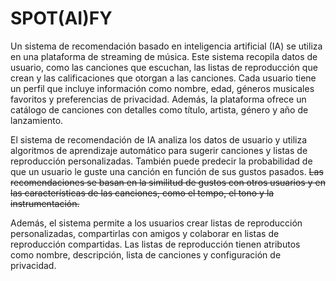 # SPOT(AI)FY

Un sistema de recomendación basado en inteligencia artificial (IA) se utiliza en una plataforma de streaming de música. Este sistema recopila datos de usuario, como las canciones que escuchan, las listas de reproducción que crean y las calificaciones que otorgan a las canciones. Cada usuario tiene un perfil que incluye información como nombre, edad, géneros musicales favoritos y preferencias de privacidad. Además, la plataforma ofrece un catálogo de canciones con detalles como título, artista, género y año de lanzamiento.

El sistema de recomendación de IA analiza los datos de usuario y utiliza algoritmos de aprendizaje automático para sugerir canciones y listas de reproducción personalizadas. También puede predecir la probabilidad de que un usuario le guste una canción en función de sus gustos pasados. ~~Las recomendaciones se basan en la similitud de gustos con otros usuarios y en las características de las canciones, como el tempo, el tono y la instrumentación.~~

Además, el sistema permite a los usuarios crear listas de reproducción personalizadas, compartirlas con amigos y colaborar en listas de reproducción compartidas. Las listas de reproducción tienen atributos como nombre, descripción, lista de canciones y configuración de privacidad.